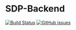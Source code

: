 # SDP-Backend
[![Build Status](https://travis-ci.org/katOfMordor/SDP-Backend.svg?branch=master)](https://travis-ci.org/katOfMordor/SDP-Backend)
[![GitHub issues](https://img.shields.io/github/issues-raw/badges/shields.svg)](https://github.com/katOfMordor/SDP-Backend/)
